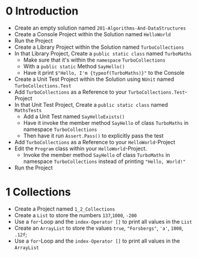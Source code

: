 # 0 Introduction
- Create an empty solution named `201-Algorithms-And-DataStructures`
- Create a Console Project within the Solution named `HelloWorld`
- Run the Project
- Create a Library Project within the Solution named `TurboCollections`
- In that Library Project, Create a `public static class` named `TurboMaths`
  - Make sure that it's within the `namespace` `TurboCollections`
  - With a `public static` Method `SayHello()`
  - Have it print `$"Hello, I'm {typeof(TurboMaths)}"` to the Console
- Create a Unit Test Project within the Solution using `NUnit` named `TurboCollections.Test`
- Add `TurboCollections` as a Reference to your `TurboCollections.Test`-Project
- In that Unit Test Project, Create a `public static class` named `MathsTests`
  - Add a Unit Test named `SayHelloExists()`
  - Have it invoke the member method `SayHello` of class `TurboMaths` in namespace `TurboCollections`
  - Then have it run `Assert.Pass()` to explicitly pass the test
- Add `TurboCollections` as a Reference to your `HelloWorld`-Project
- Edit the `Program` class within your `HelloWorld`-Project.
  - Invoke the member method `SayHello` of class `TurboMaths` in namespace `TurboCollections` instead of printing `"Hello, World!"`
- Run the Project

# 1 Collections
- Create a Project named `1_2_Collections`
- Create a `List` to store the numbers `137`,`1000`, `-200`
- Use a `for`-Loop and the `index-Operator []` to print all values in the `List`
- Create an `ArrayList` to store the values `true`, `"Forsbergs"`, `'a'`, `1000`, `.12f`;
- Use a `for`-Loop and the `index-Operator []` to print all values in the `ArrayList`